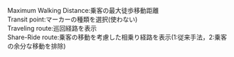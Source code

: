 Maximum Walking Distance:乗客の最大徒歩移動距離  
Transit point:マーカーの種類を選択(使わない)  
Traveling route:巡回経路を表示  
Share-Ride route:乗客の移動を考慮した相乗り経路を表示(1:従来手法，2:乗客の余分な移動を排除)
